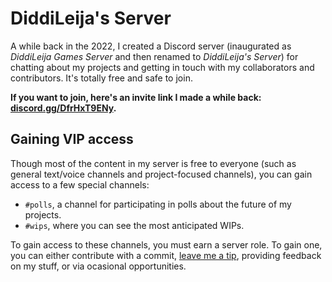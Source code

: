 # DiddiLeija's Server

A while back in the 2022, I created a Discord server (inaugurated as _DiddiLeija Games Server_
and then renamed to _DiddiLeija's Server_) for chatting about my projects and getting in touch
with my collaborators and contributors. It's totally free and safe to join.

**If you want to join, here's an invite link I made a while back: [discord.gg/DfrHxT9ENy](https://discord.gg/DfrHxT9ENy).**

## Gaining VIP access

Though most of the content in my server is free to everyone (such as general text/voice channels and 
project-focused channels), you can gain access to a few special channels:

- `#polls`, a channel for participating in polls about the future of my projects.
- `#wips`, where you can see the most anticipated WIPs.

To gain access to these channels, you must earn a server role. To gain one, you can either contribute 
with a commit, [leave me a tip](./kofi), providing feedback on my stuff, or via ocasional opportunities.
